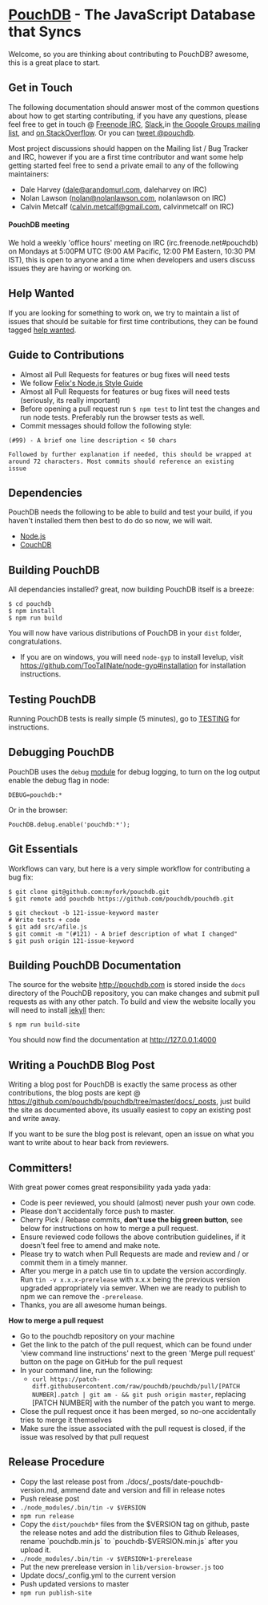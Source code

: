 [PouchDB](http://pouchdb.com/) - The JavaScript Database that Syncs
==================================================

Welcome, so you are thinking about contributing to PouchDB? awesome, this is a great place to start.

Get in Touch
------------

The following documentation should answer most of the common questions about how to get starting contributing, if you have any questions, please feel free to get in touch @ [Freenode IRC](https://www.irccloud.com/invite?channel=pouchdb&hostname=irc.freenode.net&port=6697&ssl=1), [Slack](http://slack.pouchdb.com),in [the Google Groups mailing list](https://groups.google.com/forum/#!forum/pouchdb), and [on StackOverflow](http://stackoverflow.com/questions/tagged/pouchdb). Or you can [tweet @pouchdb](http://twitter.com/pouchdb).

Most project discussions should happen on the Mailing list / Bug Tracker and IRC, however if you are a first time contributor and want some help getting started feel free to send a private email to any of the following maintainers:

 * Dale Harvey (dale@arandomurl.com, daleharvey on IRC)
 * Nolan Lawson (nolan@nolanlawson.com, nolanlawson on IRC)
 * Calvin Metcalf (calvin.metcalf@gmail.com, calvinmetcalf on IRC)

#### PouchDB meeting

We hold a weekly 'office hours' meeting on IRC (irc.freenode.net#pouchdb) on Mondays at 5:00PM UTC (9:00 AM Pacific, 12:00 PM Eastern, 10:30 PM IST), this is open to anyone and a time when developers and users discuss issues they are having or working on.

Help Wanted
----------------

If you are looking for something to work on, we try to maintain a list of issues that should be suitable for first time contributions, they can be found tagged [help wanted](https://github.com/pouchdb/pouchdb/issues?labels=help%20wanted&state=open).

Guide to Contributions
--------------------------------------

  * Almost all Pull Requests for features or bug fixes will need tests
  * We follow [Felix's Node.js Style Guide](https://github.com/felixge/node-style-guide)
  * Almost all Pull Requests for features or bug fixes will need tests (seriously, its really important)
  * Before opening a pull request run `$ npm test` to lint test the changes and run node tests. Preferably run the browser tests as well.
  * Commit messages should follow the following style:

```
(#99) - A brief one line description < 50 chars

Followed by further explanation if needed, this should be wrapped at
around 72 characters. Most commits should reference an existing
issue
```

Dependencies
--------------------------------------

PouchDB needs the following to be able to build and test your build, if you haven't installed them then best to do do so now, we will wait.

  * [Node.js](http://nodejs.org/)
  * [CouchDB](http://couchdb.apache.org/)

Building PouchDB
--------------------------------------

All dependancies installed? great, now building PouchDB itself is a breeze:

    $ cd pouchdb
    $ npm install
    $ npm run build

You will now have various distributions of PouchDB in your `dist` folder, congratulations.

 * If you are on windows, you will need `node-gyp` to install levelup, visit https://github.com/TooTallNate/node-gyp#installation for installation instructions.

Testing PouchDB
--------------------------------------

Running PouchDB tests is really simple (5 minutes), go to [TESTING](./TESTING.md) for instructions.

Debugging PouchDB
--------------------------------------

PouchDB uses the `debug` [module](https://www.npmjs.org/package/debug) for debug
logging, to turn on the log output enable the debug flag in node:

    DEBUG=pouchdb:*

Or in the browser:

    PouchDB.debug.enable('pouchdb:*');

Git Essentials
--------------------------------------

Workflows can vary, but here is a very simple workflow for contributing a bug fix:

    $ git clone git@github.com:myfork/pouchdb.git
    $ git remote add pouchdb https://github.com/pouchdb/pouchdb.git

    $ git checkout -b 121-issue-keyword master
    # Write tests + code
    $ git add src/afile.js
    $ git commit -m "(#121) - A brief description of what I changed"
    $ git push origin 121-issue-keyword

Building PouchDB Documentation
--------------------------------------

The source for the website http://pouchdb.com is stored inside the `docs` directory of the PouchDB repository, you can make changes and submit pull requests as with any other patch. To build and view the website locally you will need to install [jekyll](http://jekyllrb.com/) then:

    $ npm run build-site

You should now find the documentation at http://127.0.0.1:4000

Writing a PouchDB Blog Post
--------------------------------------

Writing a blog post for PouchDB is exactly the same process as other contributions, the blog posts are kept @ https://github.com/pouchdb/pouchdb/tree/master/docs/_posts, just build the site as documented above, its usually easiest to copy an existing post and write away.

If you want to be sure the blog post is relevant, open an issue on what you want to write about to hear back from reviewers.

Committers!
--------------

With great power comes great responsibility yada yada yada:

 * Code is peer reviewed, you should (almost) never push your own code.
 * Please don't accidentally force push to master.
 * Cherry Pick / Rebase commits, **don't use the big green button**, see below for instructions on how to
 merge a pull request.
 * Ensure reviewed code follows the above contribution guidelines, if it doesn't feel free to amend and make note.
 * Please try to watch when Pull Requests are made and review and / or commit them in a timely manner.
 * After you merge in a patch use tin to update the version accordingly. Run `tin -v x.x.x-prerelease` with x.x.x being the previous version upgraded appropriately via semver. When we are ready to publish to npm we can remove the `-prerelease`.
 * Thanks, you are all awesome human beings.

**How to merge a pull request**
 * Go to the pouchdb repository on your machine
 * Get the link to the patch of the pull request, which can be found under 'view command line instructions'
 next to the green 'Merge pull request' button on the page on GitHub for the pull request
 * In your command line, run the following:
    * `curl https://patch-diff.githubusercontent.com/raw/pouchdb/pouchdb/pull/[PATCH NUMBER].patch | git am - && git push origin master`, replacing [PATCH NUMBER] with the number of the patch you want to merge.
 * Close the pull request once it has been merged, so no-one accidentally tries to merge it themselves
 * Make sure the issue associated with the pull request is closed, if the issue was resolved by that pull
 request

Release Procedure
-----------------

 * Copy the last release post from ./docs/_posts/date-pouchdb-version.md, ammend date and version and fill in release notes
 * Push release post
 * `./node_modules/.bin/tin -v $VERSION`
 * `npm run release`
 * Copy the `dist/pouchdb*` files from the $VERSION tag on github, paste the release notes and add the distribution files to Github Releases, rename `pouchdb.min.js` to `pouchdb-$VERSION.min.js` after you upload it.
 * `./node_modules/.bin/tin -v $VERSION+1-prerelease`
 * Put the new prerelease version in `lib/version-browser.js` too
 * Update docs/_config.yml to the current version
 * Push updated versions to master
 * `npm run publish-site`

